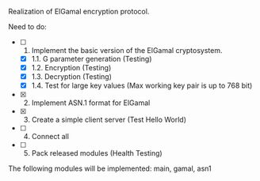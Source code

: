 Realization of ElGamal encryption protocol.

Need to do:
- [ ] 1. Implement the basic version of the ElGamal cryptosystem.
    - [X] 1.1. G parameter generation (Testing)
    - [X] 1.2. Encryption (Testing)
    - [X] 1.3. Decryption (Testing)
    - [X] 1.4. Test for large key values (Max working key pair is up to 768 bit)
- [X] 2. Implement ASN.1 format for ElGamal
- [X] 3. Create a simple client server (Test Hello World)
- [ ] 4. Connect all
- [ ] 5. Pack released modules (Health Testing)

The following modules will be implemented:
main, gamal, asn1
